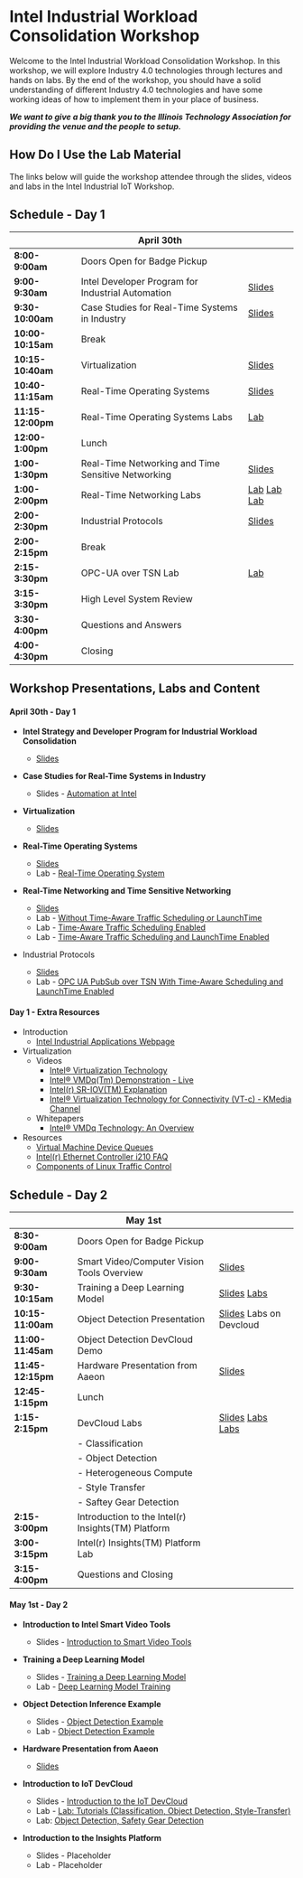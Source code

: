 # Intel Industrial Workload Consolidation Workshop

Welcome to the Intel Industrial Workload Consolidation Workshop. In this workshop, we will explore Industry 4.0 technologies through lectures and hands on labs. By the end of the workshop, you should have a solid understanding of different Industry 4.0 technologies and have some working ideas of how to implement them in your place of business.

**_We want to give a big thank you to the Illinois Technology Association for providing the venue and the people to setup._**

## How Do I Use the Lab Material

The links below will guide the workshop attendee through the slides, videos and labs in the Intel Industrial IoT Workshop.

## Schedule - Day 1

|                   | April 30th                                         | |
| ----------------- | -------------------------------------------------- |-|
| **8:00-9:00am**   | Doors Open for Badge Pickup                        | |
| **9:00-9:30am**   | Intel Developer Program for Industrial Automation  |[Slides](./presentations/01-Intel-Developer-Program-and-Industrial-IoT-Strategy.pdf) |
| **9:30-10:00am**  | Case Studies for Real-Time Systems in Industry     |[Slides](./presentations/Intel-Automation.pdf)|
| **10:00-10:15am** | Break                                              |
| **10:15-10:40am** | Virtualization                                     |[Slides](./presentations/02-Virtualization.pdf)|
| **10:40-11:15am** | Real-Time Operating Systems                        |[Slides](./presentations/03-Real-Time-Systems.pdf)|
| **11:15-12:00pm** | Real-Time Operating Systems Labs                   | [Lab](https://github.com/SSG-DRD-IOT/real-time-lab)|
| **12:00-1:00pm**  | Lunch                                              |
| **1:00-1:30pm**   | Real-Time Networking and Time Sensitive Networking |[Slides](./presentations/04-Time-Sensitive-Networking.pdf)|
| **1:00-2:00pm**   | Real-Time Networking Labs                          |[Lab](./tsn_lab/README.md) [Lab](./tsn_lab/README.md) [Lab](./tsn_lab/README.md)
| **2:00-2:30pm**   | Industrial Protocols                               |[Slides](./presentations/05-Industrial-Protocols.pdf) |
| **2:00-2:15pm**   | Break                                              |
| **2:15-3:30pm**   | OPC-UA over TSN Lab                                |[Lab](./tsn_lab/opc_ua.md)
| **3:15-3:30pm**   | High Level System Review                           |
| **3:30-4:00pm**   | Questions and Answers                              |
| **4:00-4:30pm**   | Closing                                            |

## Workshop Presentations, Labs and Content

#### April 30th - Day 1
-   **Intel Strategy and Developer Program for Industrial Workload Consolidation**
    -   [Slides](./presentations/01-Intel-Developer-Program-and-Industrial-IoT-Strategy.pdf)

-   **Case Studies for Real-Time Systems in Industry**
    -  Slides - [Automation at Intel](./presentations/Intel-Automation.pdf)

-   **Virtualization**
    -   [Slides](./presentations/02-Virtualization.pdf)

-   **Real-Time Operating Systems**
    -   [Slides](./presentations/03-Real-Time-Systems.pdf)
    -   Lab - [Real-Time Operating System](https://github.com/SSG-DRD-IOT/real-time-lab)

-   **Real-Time Networking and Time Sensitive Networking**
    -   [Slides](./presentations/04-Time-Sensitive-Networking.pdf)
    -  Lab - [Without Time-Aware Traffic Scheduling or LaunchTime](./tsn_lab/README.md)
    -  Lab - [Time-Aware Traffic Scheduling Enabled](./tsn_lab/README.md)
    -  Lab - [Time-Aware Traffic Scheduling and LaunchTime Enabled](./tsn_lab/README.md)

-   Industrial Protocols
    -   [Slides](./presentations/05-Industrial-Protocols.pdf)
    -   Lab - [OPC UA PubSub over TSN With Time-Aware Scheduling and LaunchTime Enabled](./tsn_lab/opc_ua.md)

#### Day 1 - Extra Resources
- Introduction
  - [Intel Industrial Applications Webpage](https://www.intel.com/content/www/us/en/internet-of-things/industrial-iot/overview.html)
- Virtualization
  -  Videos
      -   [Intel® Virtualization Technology](https://www.youtube.com/watch?v=gqZrarZiHp8&t=22s)
      -   [Intel® VMDq(Tm) Demonstration - Live](https://www.youtube.com/watch?v=lOBOEcBSSkQ)
      -   [Intel(r) SR-IOV(TM) Explanation](https://www.youtube.com/watch?v=hRHsk8Nycdg)
      -   [Intel® Virtualization Technology for Connectivity (VT-c) - KMedia Channel](https://www.youtube.com/watch?v=Y-EaX3BBzSc&t=3s)
  -   Whitepapers
      -   [Intel® VMDq Technology: An Overview](https://www.intel.com/content/dam/www/public/us/en/documents/white-papers/vmdq-technology-paper.pdf)
-   Resources
    -   [Virtual Machine Device Queues](https://www.intel.com/content/www/us/en/ethernet-products/converged-network-adapters/io-acceleration-technology-vmdq.html)
    - [Intel(r) Ethernet Controller i210 FAQ](https://www.intel.com/content/dam/www/public/us/en/documents/faqs/ethernet-controller-i210-i211-faq.pdf)
    - [Components of Linux Traffic Control](http://tldp.org/HOWTO/Traffic-Control-HOWTO/components.html)
## Schedule - Day 2

|                   | May 1st                                            |   |
| ----------------- | -------------------------------------------------- |---|
| **8:30-9:00am**   | Doors Open for Badge Pickup                        |   |
| **9:00-9:30am**   | Smart Video/Computer Vision Tools Overview         |  [Slides](https://github.com/intel-iot-devkit/smart-video-workshop/blob/master/presentations/01-Introduction-to-Intel-Smart-Video-Tools.pdf)  |
| **9:30-10:15am**  | Training a Deep Learning Model                     | [Slides](https://github.com/intel-iot-devkit/smart-video-workshop/presentations/DL_training_model.pdf) [Labs](https://github.com/intel-iot-devkit/smart-video-workshop/tree/master/dl-model-training)  |
| **10:15-11:00am** | Object Detection Presentation                      |  [Slides](https://github.com/intel-iot-devkit/smart-video-workshop/blob/master/presentations/02-03_Basic-End-to-End-Object-Detection-Example.pdf) Labs on Devcloud  |
| **11:00-11:45am** | Object Detection DevCloud Demo                     |   |
| **11:45-12:15pm** | Hardware Presentation from Aaeon                   | [Slides](AAEON_AI_Edge_Intel_Workshop_20190404.pdf)  |
| **12:45-1:15pm**  | Lunch                                              |   |
| **1:15-2:15pm**   | DevCloud Labs                                      |  [Slides](./presentation/IoT-DevCloud-Intro.pdf) [Labs](https://github.com/intel-iot-devkit/iot-devcloud/tree/master/Tutorials) [Labs](https://github.com/intel-iot-devkit/iot-devcloud/tree/master/python) |
|                   |- Classification                                    |   |
|                   |- Object Detection                                  |   |
|                   |- Heterogeneous Compute                             |   |
|                   |- Style Transfer                                    |   |
|                   |- Saftey Gear Detection                             |   |
| **2:15-3:00pm**   | Introduction to the Intel(r) Insights(TM) Platform |   |
| **3:00-3:15pm**   | Intel(r) Insights(TM) Platform Lab                 |   |
| **3:15-4:00pm**   | Questions and Closing                              |   |

#### May 1st - Day 2

-   **Introduction to Intel Smart Video Tools**
    -   Slides - [Introduction to Smart Video Tools](https://github.com/intel-iot-devkit/smart-video-workshop/blob/master/presentations/01-Introduction-to-Intel-Smart-Video-Tools.pdf)

-   **Training a Deep Learning Model**
    - Slides - [Training a Deep Learning Model](https://github.com/intel-iot-devkit/smart-video-workshop/presentations/DL_training_model.pdf)
    - Lab - [Deep Learning Model Training](https://github.com/intel-iot-devkit/smart-video-workshop/tree/master/dl-model-training)

-   **Object Detection Inference Example**
    -   Slides - [Object Detection Example](https://github.com/intel-iot-devkit/smart-video-workshop/blob/master/presentations/02-03_Basic-End-to-End-Object-Detection-Example.pdf)
    -   Lab - [Object Detection Example](placeholder)

-   **Hardware Presentation from Aaeon**
    - [Slides](placeholder)

-   **Introduction to IoT DevCloud**
    -   Slides - [Introduction to the IoT DevCloud](./presentation/IoT-DevCloud-Intro.pdf)
    -   Lab - [Lab: Tutorials (Classification, Object Detection, Style-Transfer)](https://github.com/intel-iot-devkit/iot-devcloud/tree/master/Tutorials)
    -   Lab: [Object Detection, Safety Gear Detection](https://github.com/intel-iot-devkit/iot-devcloud/tree/master/python)

-   **Introduction to the Insights Platform**
    -   Slides - Placeholder
    -   Lab - Placeholder
<!--
  * **Hardware Heterogeneity**
    - Lab - [Hardware Heterogeneity](https://github.com/intel-iot-devkit/smart-video-workshop/hardware-heterogeneity/README.md)

  * **HW Acceleration with Intel® Movidius™ Neural Compute Stick**
    - Lab - [HW Acceleration with Intel® Movidius™ Neural Compute Stick](https://github.com/intel-iot-devkit/smart-video-workshop/HW-Acceleration-with-Movidious-NCS/README.md) -->
